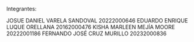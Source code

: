 Integrantes:

JOSUE DANIEL VARELA SANDOVAL        20222000646
EDUARDO ENRIQUE LUQUE ORELLANA      20162000476
KISHA MARLEEN MEJÍA MOORE           20222001186
FERNANDO JOSÉ CRUZ MURILLO          20232000836


